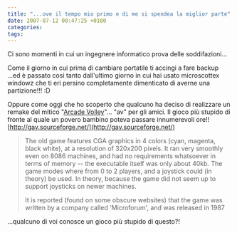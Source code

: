 ```yaml
---
title: "...ove il tempo mio primo e di me si spendea la miglior parte"
date: 2007-07-12 00:47:25 +0100
categories:
tags:
---
```


Ci sono momenti in cui un ingegnere informatico prova delle soddifazioni...

Come il giorno in cui prima di cambiare portatile ti accingi a fare backup ...ed è passato così tanto dall'ultimo giorno in cui hai usato microscottex windowz che ti eri persino completamente dimenticato di averne una partizione!!! :D

Oppure come oggi che ho scoperto che qualcuno ha deciso di realizzare un remake del mitico "[Arcade Volley](http://en.wikipedia.org/wiki/Arcade_Volleyball)"... "av" per gli amici. Il gioco più stupido di fronte al quale un povero bambino poteva passare innumerevoli ore!!  
[http://gav.sourceforge.net/](http://gav.sourceforge.net/)

> The old game features CGA graphics in 4 colors (cyan, magenta, black white), at a resolution of 320x200 pixels. It ran very smoothly even on 8086 machines, and had no requirements whatsoever in terms of memory -- the executable itself was only about 40kb. The game modes where from 0 to 2 players, and a joystick could (in theory) be used. In theory, because the game did not seem up to support joysticks on newer machines.
>
> It is reported (found on some obscure websites) that the game was written by a company called 'Microforum', and was released in 1987

 ...qualcuno di voi conosce un gioco più stupido di questo?!
